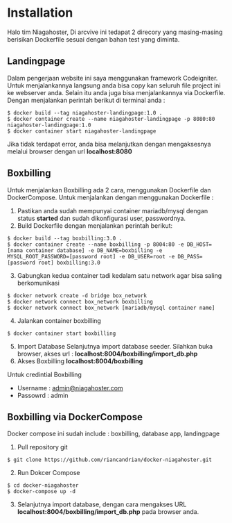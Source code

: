 # Installation

Halo tim Niagahoster,
Di arcvive ini tedapat 2 direcory yang masing-masing berisikan Dockerfile sesuai dengan bahan test yang diminta.

## Landingpage
Dalam pengerjaan website ini saya menggunakan framework Codeigniter. Untuk menjalankannya langsung anda bisa copy kan seluruh file project ini ke webserver anda.
Selain itu anda juga bisa menjalankannya via Dockerfile. Dengan menjalankan perintah berikut di terminal anda :
```
$ docker build --tag niagahoster-landingpage:1.0 .
$ docker container create --name niagahoster-landingpage -p 8080:80 niagahoster-landingpage:1.0
$ docker container start niagahoster-landingpage
```
Jika tidak terdapat error, anda bisa melanjutkan dengan mengaksesnya melalui browser dengan url **localhost:8080**

## Boxbilling
Untuk menjalankan Boxbilling ada 2 cara, menggunakan Dockerfile dan DockerCompose. Untuk menjalankan dengan menggunakan Dockerfile :
1. Pastikan anda sudah mempunyai container mariadb/mysql dengan status **started** dan sudah dikonfigurasi user, passwordnya.
2. Build Dockerfile dengan menjalankan perintah berikut:
```
$ docker build --tag boxbilling:3.0 .
$ docker container create --name boxbilling -p 8004:80 -e DB_HOST=[nama container database] -e DB_NAME=boxbilling -e MYSQL_ROOT_PASSWORD=[password root] -e DB_USER=root -e DB_PASS=[password root] boxbilling:3.0 
```
3. Gabungkan kedua container tadi kedalam satu network agar bisa saling berkomunikasi
```
$ docker network create -d bridge box_network
$ docker network connect box_network boxbilling
$ docker network connect box_network [mariadb/mysql container name]
```
4. Jalankan container boxbilling
```
$ docker container start boxbilling
```
5. Import Database
Selanjutnya import database seeder. Silahkan buka browser, akses url :
**localhost:8004/boxbilling/import_db.php**
6. Akses Boxbilling
**localhost:8004/boxbilling**

Untuk credintial Boxbilling
- Username : admin@niagahoster.com
- Passowrd : admin

## Boxbilling via DockerCompose
Docker compose ini sudah include : boxbilling, database app, landingpage
1. Pull repository git
```
$ git clone https://github.com/riancandrian/docker-niagahoster.git
```
2. Run Dokcer Compose
```
$ cd docker-niagahoster
$ docker-compose up -d
```
3. Selanjutnya import database, dengan cara mengakses URL **localhost:8004/boxbilling/import_db.php** pada browser anda.
